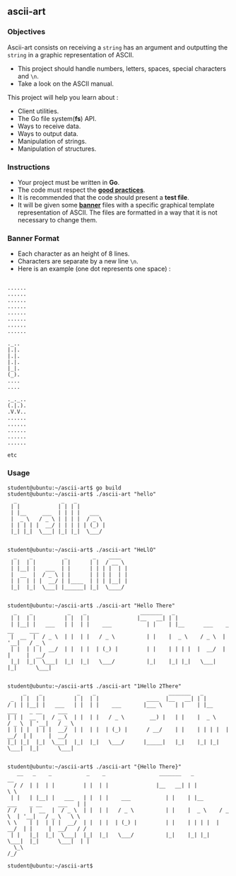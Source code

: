 ## ascii-art

### Objectives

Ascii-art consists on receiving a `string` has an argument and outputting the `string` in a graphic representation of ASCII.

- This project should handle numbers, letters, spaces, special characters and `\n`.
- Take a look on the ASCII manual.

This project will help you learn about :

- Client utilities.
- The Go file system(**fs**) API.
- Ways to receive data.
- Ways to output data.
- Manipulation of strings.
- Manipulation of structures.

### Instructions

- Your project must be written in **Go**.
- The code must respect the [**good practices**](https://github.com/01-edu/public/good-practices.en.md).
- It is recommended that the code should present a **test file**.
- It will be given some [**banner**](https://github.com/01-edu/public/ascii-banners) files with a specific graphical template representation of ASCII. The files are formatted in a way that it is not necessary to change them.

### Banner Format

- Each character as an height of 8 lines.
- Characters are separate by a new line `\n`.
- Here is an example (one dot represents one space) :

```console

......
......
......
......
......
......
......
......

._..
|.|.
|.|.
|.|.
|_|.
(_).
....
....

._._..
(.|.).
.V.V..
......
......
......
......
......

etc
```

### Usage

```console
student@ubuntu:~/ascii-art$ go build
student@ubuntu:~/ascii-art$ ./ascii-art "hello"
  _              _   _          
 | |            | | | |         
 | |__     ___  | | | |   ___   
 |  _ \   / _ \ | | | |  / _ \  
 | | | | |  __/ | | | | | (_) | 
 |_| |_|  \___| |_| |_|  \___/  
                                
                                
student@ubuntu:~/ascii-art$ ./ascii-art "HeLlO"
  _    _          _        _    ____   
 | |  | |        | |      | |  / __ \  
 | |__| |   ___  | |      | | | |  | | 
 |  __  |  / _ \ | |      | | | |  | | 
 | |  | | |  __/ | |____  | | | |__| | 
 |_|  |_|  \___| |______| |_|  \____/  
                                       
                                       
student@ubuntu:~/ascii-art$ ./ascii-art "Hello There"
  _    _           _    _                 _______   _                              
 | |  | |         | |  | |               |__   __| | |                             
 | |__| |   ___   | |  | |    ___           | |    | |__      ___    _ __     ___  
 |  __  |  / _ \  | |  | |   / _ \          | |    |  _ \    / _ \  | '__|   / _ \ 
 | |  | | |  __/  | |  | |  | (_) |         | |    | | | |  |  __/  | |     |  __/ 
 |_|  |_|  \___|  |_|  |_|   \___/          |_|    |_| |_|   \___|  |_|      \___| 
                                                                                   
                                                                                   
student@ubuntu:~/ascii-art$ ./ascii-art "1Hello 2There"
     _    _           _    _                       _______   _                              
 _  | |  | |         | |  | |               ____  |__   __| | |                             
/ | | |__| |   ___   | |  | |    ___       |___ \    | |    | |__      ___    _ __     ___  
| | |  __  |  / _ \  | |  | |   / _ \        __) |   | |    |  _ \    / _ \  | '__|   / _ \ 
| | | |  | | |  __/  | |  | |  | (_) |      / __/    | |    | | | |  |  __/  | |     |  __/ 
|_| |_|  |_|  \___|  |_|  |_|   \___/      |_____|   |_|    |_| |_|   \___|  |_|      \___| 
                                                                                            
                                                                                            
student@ubuntu:~/ascii-art$ ./ascii-art "{Hello There}"
   __   _    _           _    _                 _______   _                              __    
  / /  | |  | |         | |  | |               |__   __| | |                             \ \   
 | |   | |__| |   ___   | |  | |    ___           | |    | |__      ___    _ __     ___   | |  
/ /    |  __  |  / _ \  | |  | |   / _ \          | |    |  _ \    / _ \  | '__|   / _ \   \ \ 
\ \    | |  | | |  __/  | |  | |  | (_) |         | |    | | | |  |  __/  | |     |  __/   / / 
 | |   |_|  |_|  \___|  |_|  |_|   \___/          |_|    |_| |_|   \___|  |_|      \___|  | |  
  \_\                                                                                    /_/   
                                                                                               
student@ubuntu:~/ascii-art$
```
